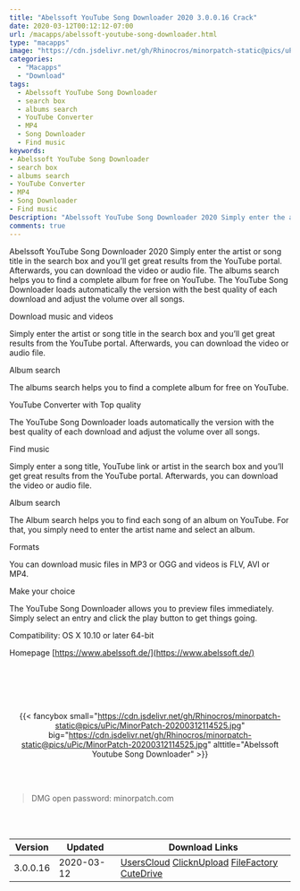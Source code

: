 ```yaml
---
title: "Abelssoft YouTube Song Downloader 2020 3.0.0.16 Crack"
date: 2020-03-12T00:12:12-07:00
url: /macapps/abelssoft-youtube-song-downloader.html
type: "macapps"
image: "https://cdn.jsdelivr.net/gh/Rhinocros/minorpatch-static@pics/uPic/mDmmMa.png"
categories:
  - "Macapps"
  - "Download"
tags:
  - Abelssoft YouTube Song Downloader
  - search box
  - albums search
  - YouTube Converter
  - MP4
  - Song Downloader
  - Find music
keywords:
- Abelssoft YouTube Song Downloader
- search box
- albums search
- YouTube Converter
- MP4
- Song Downloader
- Find music
Description: "Abelssoft YouTube Song Downloader 2020 Simply enter the artist or song title in the search box and you’ll get great results from the YouTube portal"
comments: true
---
```


Abelssoft YouTube Song Downloader 2020 Simply enter the artist or song title in the search box and you’ll get great results from the YouTube portal. Afterwards, you can download the video or audio file. The albums search helps you to find a complete album for free on YouTube. The YouTube Song Downloader loads automatically the version with the best quality of each download and adjust the volume over all songs.

Download music and videos

Simply enter the artist or song title in the search box and you’ll get great results from the YouTube portal. Afterwards, you can download the video or audio file.

Album search

The albums search helps you to find a complete album for free on YouTube.

YouTube Converter with Top quality

The YouTube Song Downloader loads automatically the version with the best quality of each download and adjust the volume over all songs.

Find music

Simply enter a song title, YouTube link or artist in the search box and you’ll get great results from the YouTube portal. Afterwards, you can download the video or audio file.

Album search

The Album search helps you to find each song of an album on YouTube. For that, you simply need to enter the artist name and select an album.

Formats

You can download music files in MP3 or OGG and videos is FLV, AVI or MP4.

Make your choice

The YouTube Song Downloader allows you to preview files immediately. Simply select an entry and click the play button to get things going.

Compatibility: OS X 10.10 or later 64-bit

Homepage [https://www.abelssoft.de/](https://www.abelssoft.de/)

<br/>
<br/>
<script async src="https://pagead2.googlesyndication.com/pagead/js/adsbygoogle.js"></script>
<ins class="adsbygoogle"
     style="display:block; text-align:center;"
     data-ad-layout="in-article"
     data-ad-format="fluid"
     data-ad-client="ca-pub-8746275014476192"
     data-ad-slot="5144997159"></ins>
<script>
     (adsbygoogle = window.adsbygoogle || []).push({});
</script>
<br/>
<br/>


<center>

{{< fancybox small="https://cdn.jsdelivr.net/gh/Rhinocros/minorpatch-static@pics/uPic/MinorPatch-20200312114525.jpg" big="https://cdn.jsdelivr.net/gh/Rhinocros/minorpatch-static@pics/uPic/MinorPatch-20200312114525.jpg" alttitle="Abelssoft Youtube Song Downloader" >}}

</center>

<br/>
<br/>


> DMG open password: minorpatch.com

<br/>

<br/>
<div id="history_version" class="history_version">

| Version | Updated | Download Links |
| ---- | ---- | ---- |
| 3.0.0.16 | 2020-03-12 | [UsersCloud](https://ouo.io/81rLsz)   [ClicknUpload](https://ouo.io/3T2wHL)   [FileFactory](https://ouo.io/ogZrrfd)   [CuteDrive](https://ouo.io/MjIehG) |

</div>
